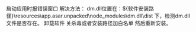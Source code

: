启动应用时报错误窗口
解决方法：
dm.dll位置在：${软件安装路径}\resources\app.asar.unpacked\node_modules\dm.dll\dist 下，检测dm.dll文件是否存在。
卸载软件 关杀毒或者安装路径加白名单  然后重新安装。